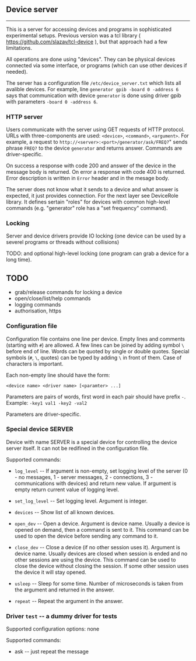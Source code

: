 ## Device server
---

This is a server for accessing devices and programs in sophisticated
experimental setups. Previous version was a tcl library (
https://github.com/slazav/tcl-device ), but that approach had a few
limitations.

All operations are done using "devices". They can be physical devices
connected via some interface, or programs (which can use other
devices if needed).

The server has a configuration file `/etc/device_server.txt` which lists
all avalible devices. For example, line `generator gpib -board 0 -address
6` says that communication with device `generator` is done using driver
gpib with parameters `-board 0 -address 6`.

### HTTP server

Users communicate with the server using GET requests of HTTP protocol.
URLs with three-components are used: `<device>`, `<command>`,
`<argument>`. For example, a request to
`http://<server>:<port>/generator/ask/FREQ?`" sends phrase `FREQ?` to
the device `generator` and returns answer. Commands are driver-specific.

On success a response with code 200 and answer of the device in the
message body is returned. On error a response with code 400 is returned.
Error description is written in `Error` header and in the mesage body.

The server does not know what it sends to a device and what answer is
expected, it just provides connection. For the next layer see DeviceRole
library. It defines sertain "roles" for devices with common high-level
commands (e.g. "generator" role has a "set frequency" command).

### Locking

Server and device drivers provide IO locking (one device can be used by a
severel programs or threads without collisions)

TODO: and optional high-level locking (one program can grab a device for
a long time).

## TODO

- grab/release commands for locking a device
- open/close/list/help commands
- logging commands
- authorisation, https

### Configuration file

Configuration file contains one line per device. Empty lines and
comments (starting with `#`) are allowed. A few lines can be joined by
adding symbol `\` before end of line. Words can be quoted by single
or double quotes. Special symbols (`#`, `\`, quotes) can be typed by
adding `\` in front of them. Case of characters is important.

Each non-empty line should have the form:
```
<device name> <driver name> [<paramter> ...]
```

Parameters are pairs of words, first word in each pair should have prefix
`-`. Example: `-key1 val1 -key2 -val2`

Parameters are driver-specific.

### Special device SERVER

Device with name SERVER is a special device for controlling the device server
itself. It can not be redifined in the configuration file.

Supported commands:

* `log_level` -- If argument is non-empty, set logging level of the
server (0 - no messages, 1 - server messages,  2 - connections,
3 - communications with devices) and return new value. If argument
is empty return current value of logging level.

* `set_log_level` -- Set logging level. Argument is integer.

* `devices` -- Show list of all known devices.

* `open_dev` -- Open a device. Argument is device name. Usually a device
is opened on demand, then a command is sent to it. This command can be
used to open the device before sending any command to it.

* `close_dev` -- Close a device (if no other session uses it). Argument is
device name. Usually devices are closed when session is ended and no
other sessions are using the device. This command can be used to close the
device without closing the session. If some other session uses the device it
will stay opened.

* `usleep` -- Sleep for some time. Number of microseconds is taken from the argument
and returned in the answer.

* `repeat` -- Repeat the argument in the answer.


### Driver `test` -- a dummy driver for tests

Supported configuration options: none

Supported commands:
* ask -- just repeat the message


